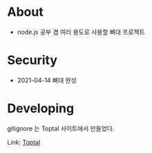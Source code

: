 # About
- node.js 공부 겸 여러 용도로 사용할 뼈대 프로젝트

# Security
- 2021-04-14 뼈대 완성

# Developing
gitignore 는 Toptal 사이트에서 만들었다.

Link: [Toptal](https://www.toptal.com/developers/gitignore, "Toptal link")

